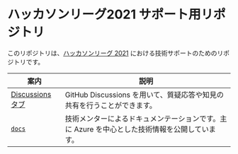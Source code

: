 # ハッカソンリーグ2021 サポート用リポジトリ

このリポジトリは、[ハッカソンリーグ 2021](https://hackathon.we-are-ma.jp/ms2021/) における技術サポートのためのリポジトリです。

| 案内 | 説明 |
|----|----|
| [Discussions タブ](https://github.com/1ft-seabass/ms-azure-hackathon-league-2021/discussions) | GitHub Discussions を用いて、質疑応答や知見の共有を行うことができます。 |
| [`docs`](./docs) | 技術メンターによるドキュメンテーションです。主に Azure を中心とした技術情報を公開しています。 |
